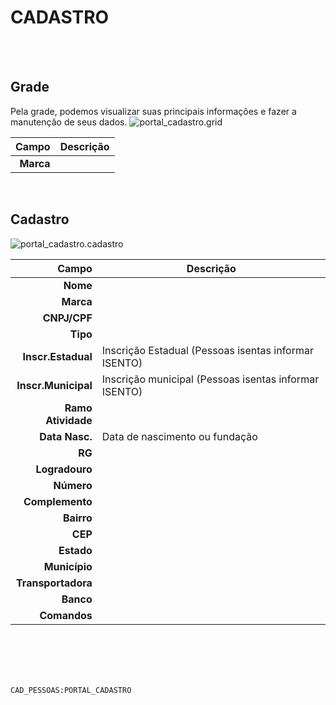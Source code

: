 # CADASTRO
<br>
<br>

## Grade
Pela grade, podemos visualizar suas principais informações e fazer a manutenção de seus dados.
![portal_cadastro.grid](https://raw.githubusercontent.com/netforcews/docs-erp/master/geral/imagens/portal_cadastro.grid.png)

Campo | Descrição
--:|---
**Marca** | 
<br>

## Cadastro
![portal_cadastro.cadastro](https://raw.githubusercontent.com/netforcews/docs-erp/master/geral/imagens/portal_cadastro.cadastro.png)

Campo | Descrição
--:|---
**Nome** | 
**Marca** | 
**CNPJ/CPF** | 
**Tipo** | 
**Inscr.Estadual** | Inscrição Estadual (Pessoas isentas informar ISENTO)
**Inscr.Municipal** | Inscrição municipal (Pessoas isentas informar ISENTO)
**Ramo Atividade** | 
**Data Nasc.** | Data de nascimento ou fundação
**RG** | 
**Logradouro** | 
**Número** | 
**Complemento** | 
**Bairro** | 
**CEP** | 
**Estado** | 
**Município** | 
**Transportadora** | 
**Banco** | 
**Comandos** | 
<br>
<br>
<br>
<br>

```CAD_PESSOAS:PORTAL_CADASTRO```
